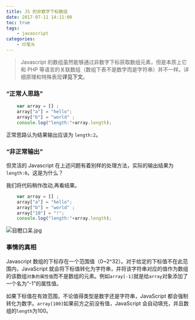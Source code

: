 ```yaml
---
title: JS 的非数字下标数组
date: 2017-07-11 14:11:00
toc: true
tags:
    - javascript
categories:
    - 烂笔头
---
```

>Javascript 的数组虽然能够通过非数字下标获取数组元素，但是本质上它和 PHP 等语言的关联数组（数组下表不是数字而是字符串）并不一样。详细原理和特殊表现**详见下文**。

<!--more-->

### “正常人思路”
~~~js
    var array = [] ;
    array["a"] = "hello";
    array["b"] = "world" ;
    console.log("length:"+array.length);
~~~
正常思路认为结果输出应该为 `length:2`。

### “非正常输出”
但灵活的 Javascript 在上述问题有着别样的处理方法，实际的输出结果为 `length:0`。这是为什么？

我们将代码稍作改动,再看结果。
~~~js
    var array = [] ;
    array["a"] = "hello";
    array["b"] = "world" ;
    array["10"] = "!";
    console.log("length:"+array.length);
~~~

![目瞪口呆.jpg](http://myblog-static.oss-cn-beijing.aliyuncs.com/post-imgs/js-%E7%9A%84%E9%9D%9E%E6%95%B0%E5%AD%97%E4%B8%8B%E6%A0%87/img1.png?x-oss-process=style/blogImg-watermark)

### 事情的真相
Javascript 数组的下标存在一个范围值（0~2^32）。对于给定的下标值不在此范围内，JavaScript 就会将下标值转化为字符串，并将该字符串对应的值作为数组的该数组`对象的属性值`而不是数组的元素。例如`array[-1]`就是给`array`对象添加了一个名为“-1”的属性值。

如果下标值在有效范围，不论值得类型是数字还是字符串，JavaScript 都会强制转化为数字。`array[100]`如果前方之前没有值，JavaScript 会自动填充，并且数组的`length`为100。

